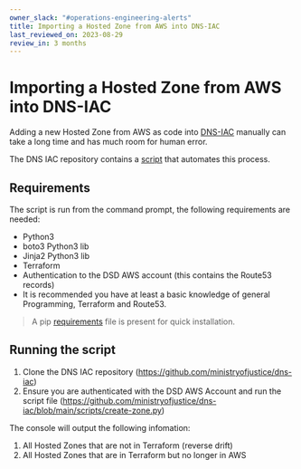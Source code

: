 ```yaml
---
owner_slack: "#operations-engineering-alerts"
title: Importing a Hosted Zone from AWS into DNS-IAC
last_reviewed_on: 2023-08-29
review_in: 3 months
---
```


# Importing a Hosted Zone from AWS into DNS-IAC

Adding a new Hosted Zone from AWS as code into [DNS-IAC](https://github.com/ministryofjustice/dns-iac) manually can take a long time and has much room for human error.

The DNS IAC repository contains a [script](https://github.com/ministryofjustice/dns-iac/blob/main/scripts/create-zone.py) that automates this process.

## Requirements

The script is run from the command prompt, the following requirements are needed:

- Python3
- boto3 Python3 lib
- Jinja2 Python3 lib
- Terraform
- Authentication to the DSD AWS account (this contains the Route53 records)
- It is recommended you have at least a basic knowledge of general Programming, Terraform and Route53.

> A pip [requirements](https://github.com/ministryofjustice/dns-iac/blob/main/scripts/requirements.txt) file is present for quick installation.

## Running the script

1. Clone the DNS IAC repository (<https://github.com/ministryofjustice/dns-iac>)
2. Ensure you are authenticated with the DSD AWS Account and run the script file (<https://github.com/ministryofjustice/dns-iac/blob/main/scripts/create-zone.py>)

The console will output the following infomation:

1. All Hosted Zones that are not in Terraform (reverse drift)
2. All Hosted Zones that are in Terraform but no longer in AWS
